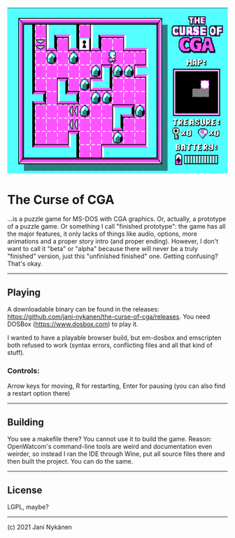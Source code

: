 ![](https://github.com/jani-nykanen/the-curse-of-cga/blob/main/dev/release.gif?raw=true)

# The Curse of CGA

...is a puzzle game for MS-DOS with CGA graphics. Or, actually, a prototype of a puzzle game. Or something I call "finished prototype": the game has all the major features, it only lacks of things like audio, options, more animations and a proper story intro (and proper ending). However, I don't want to call it "beta" or "alpha" because there will never be a truly "finished" version, just this "unfinished finished" one. Getting confusing? That's okay.

-----

## Playing

A downloadable binary can be found in the releases: https://github.com/jani-nykanen/the-curse-of-cga/releases. You need DOSBox (https://www.dosbox.com) to play it.

I wanted to have a playable browser build, but em-dosbox and emscripten both refused to work (syntax errors, conflicting files and all that kind of stuff).

### Controls:

Arrow keys for moving, R for restarting, Enter for pausing (you can also find a restart option there)

-----

## Building

You see a makefile there? You cannot use it to build the game. Reason: OpenWatcom's command-line tools are weird and documentation even weirder, so instead I ran the IDE through Wine, put all source files there and then built the project. You can do the same.

-----

## License

LGPL, maybe?


-----

(c) 2021 Jani Nykänen

